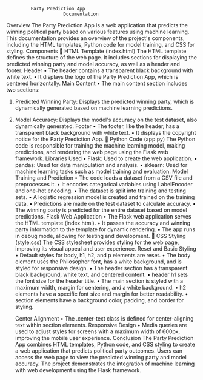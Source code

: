              Party Prediction App 
                         Documentation                  
Overview
The Party Prediction App is a web application that predicts the winning political party based on various features using machine learning. This documentation provides an overview of the project's components, including the HTML templates, Python code for model training, and CSS for styling.
Components
	HTML Template (index.html)
The HTML template defines the structure of the web page. It includes sections for displaying the predicted winning party and model accuracy, as well as a header and footer.
 	Header
•	The header contains a transparent black background with white text.
•	It displays the logo of the Party Prediction App, which is centered horizontally.
 	Main Content
•	The main content section includes two sections:
1.	Predicted Winning Party: Displays the predicted winning party, which is dynamically generated based on machine learning predictions.
2.	Model Accuracy: Displays the model's accuracy on the test dataset, also dynamically generated.
 	Footer
•	The footer, like the header, has a transparent black background with white text.
•	It displays the copyright notice for the Party Prediction App.
	Python Code (app.py)
The Python code is responsible for training the machine learning model, making predictions, and rendering the web page using the Flask web framework.
 	Libraries Used
•	Flask: Used to create the web application.
•	pandas: Used for data manipulation and analysis.
•	sklearn: Used for machine learning tasks such as model training and evaluation.
 	Model Training and Prediction
•	The code loads a dataset from a CSV file and preprocesses it.
•	It encodes categorical variables using LabelEncoder and one-hot encoding.
•	The dataset is split into training and testing sets.
•	A logistic regression model is created and trained on the training data.
•	Predictions are made on the test dataset to calculate accuracy.
•	The winning party is predicted for the entire dataset based on model predictions.
 	Flask Web Application
•	The Flask web application serves the HTML template (index.html).
•	It passes the accuracy and winning party information to the template for dynamic rendering.
•	The app runs in debug mode, allowing for testing and development.
	CSS Styling (style.css)
The CSS stylesheet provides styling for the web page, improving its visual appeal and user experience.
 	Reset and Basic Styling
•	Default styles for body, h1, h2, and p elements are reset.
•	The body element uses the Philosopher font, has a white background, and is styled for responsive design.
•	The header section has a transparent black background, white text, and centered content.
•	header h1 sets the font size for the header title.
•	The main section is styled with a maximum width, margin for centering, and a white background.
•	h2 elements have a specific font size and margin for better readability.
•	section elements have a background color, padding, and border for styling.

 	Center Alignment
•	The .center-text class is defined for center-aligning text within section elements.
 	Responsive Design
•	Media queries are used to adjust styles for screens with a maximum width of 600px, improving the mobile user experience.
Conclusion
The Party Prediction App combines HTML templates, Python code, and CSS styling to create a web application that predicts political party outcomes. Users can access the web page to view the predicted winning party and model accuracy. The project demonstrates the integration of machine learning with web development using the Flask framework.

